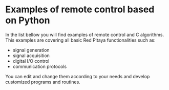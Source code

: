 # Examples of remote control based on Python
In the list bellow you will find examples of remote control and C algorithms. This examples are covering all basic Red Pitaya functionalities such as:  
* signal generation
* signal acquisition
* digital I/O control
* communication protocols  


You can edit and change them according to your needs and develop customized programs and routines.
